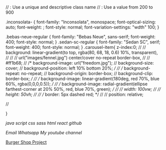 // <uniquifier>: Use a unique and descriptive class name
// <weight>: Use a value from 200 to 900

.inconsolata-<uniquifier> {
  font-family: "Inconsolata", monospace;
  font-optical-sizing: auto;
  font-weight: <weight>;
  font-style: normal;
  font-variation-settings:
    "wdth" 100;
}


.bebas-neue-regular {
  font-family: "Bebas Neue", sans-serif;
  font-weight: 400;
  font-style: normal;
}
.sedan-sc-regular {
  font-family: "Sedan SC", serif;
  font-weight: 400;
  font-style: normal;
}
.carousel-item{
    z-index:0;
// // background: linear-gradient(to top, rgba(80, 68, 18, 0.6) 10%, transparent),
// //     // url("images/fennel.jpg") center/cover no-repeat border-box,
// //     #ff1b68;
//   /* background-image: url("freedom.jpg");
//     background-size: cover;
//     background-position: left 10% bottom 20%; */
//   /* background-repeat: no-repeat;
//     background-origin: border-box;
//     background-clip: border-box; */
//   /* background-image: linear-gradient(180deg, red 70%, blue 60%, rgba(0,0,0,0.5)); */
//   /* background-image: radial-gradient(ellipse farthest-corner at 20% 50%, red, blue 70%, green); */
// //   width: 100vw;
// //   height: 50vh;
// //   /* border: 5px dashed red; */
// //   position: relative;
    
    
// 

}


<i class='bx bxl-javascript'>java script</i>
<i class='bx bxl-css3'>css</i>
<i class='bx bxl-sass'>sass</i>
<i class='bx bxl-html5'>html</i>
<i class='bx bxl-react'>react</i>
<i class='bx bxl-github'>github</i>
<i class='bx bxl-bootstrap'></i>
<i class='bx bxl-visual-studio'></i>

<i class='bx bxl-gmail'>Email</i>
<i class='bx bx-phone'>Whatsapp</i>
<i class='bx bxl-youtube'>My youtube channel</i>


<a href="Project_1/2nd Assingment/index.html"> Burger Shop Project</a> 